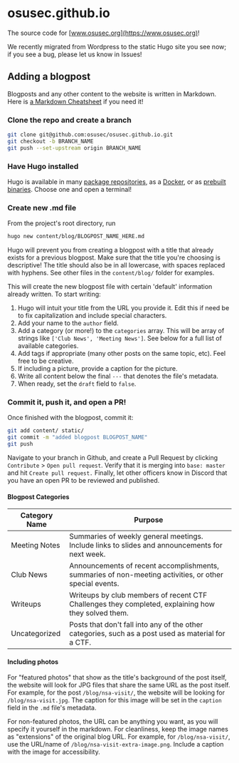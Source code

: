 # osusec.github.io

The source code for [www.osusec.org](https://www.osusec.org)!

We recently migrated from Wordpress to the static Hugo site you see now; if you see a bug, please let us know in Issues!

## Adding a blogpost

Blogposts and any other content to the website is written in Markdown. Here is [a Markdown Cheatsheet](https://www.markdownguide.org/cheat-sheet/) if you need it!

### Clone the repo and create a branch

```sh
git clone git@github.com:osusec/osusec.github.io.git
git checkout -b BRANCH_NAME
git push --set-upstream origin BRANCH_NAME
```

### Have Hugo installed

Hugo is available in many [package repositories](https://gohugo.io/installation/linux/#repository-packages), as a [Docker](https://gohugo.io/installation/linux/#repository-packages), or as [prebuilt binaries](https://gohugo.io/installation/linux/#prebuilt-binaries). Choose one and open a terminal!

### Create new .md file

From the project's root directory, run 

```sh 
hugo new content/blog/BLOGPOST_NAME_HERE.md
```

Hugo will prevent you from creating a blogpost with a title that already exists for a previous blogpost. Make sure that the title you're choosing is descriptive! The title should also be in all lowercase, with spaces replaced with hyphens. See other files in the `content/blog/` folder for examples.

This will create the new blogpost file with certain 'default' information already written. To start writing:

1. Hugo will intuit your title from the URL you provide it. Edit this if need be to fix capitalization and include special characters.
2. Add your name to the `author` field.
3. Add a category (or more!) to the `categories` array. This will be array of strings like `['Club News', 'Meeting News']`. See below for a full list of available categories.
4. Add tags if appropriate (many other posts on the same topic, etc). Feel free to be creative.
5. If including a picture, provide a caption for the picture.
6. Write all content below the final `---` that denotes the file's metadata.
7. When ready, set the `draft` field to `false`.

### Commit it, push it, and open a PR!

Once finished with the blogpost, commit it:

```sh
git add content/ static/
git commit -m "added blogpost BLOGPOST_NAME"
git push
```

Navigate to your branch in Github, and create a Pull Request by clicking `Contribute` > `Open pull request`. Verify that it is merging into `base: master` and hit `Create pull request.` Finally, let other officers know in Discord that you have an open PR to be reviewed and published.

#### Blogpost Categories

| Category Name | Purpose                                                                                                |
|---------------|--------------------------------------------------------------------------------------------------------|
| Meeting Notes | Summaries of weekly general meetings. Include links to slides and announcements for next week.         |
| Club News     | Announcements of recent accomplishments, summaries of non-meeting activities, or other special events. |
| Writeups      | Writeups by club members of recent CTF Challenges they completed, explaining how they solved them.     |
| Uncategorized | Posts that don't fall into any of the other categories, such as a post used as material for a CTF.     |

#### Including photos

For "featured photos" that show as the title's background of the post itself, the website will look for JPG files that share the same URL as the post itself. For example, for the post `/blog/nsa-visit/`, the website will be looking for `/blog/nsa-visit.jpg`. The caption for this image will be set in the `caption` field in the `.md` file's metadata.

For non-featured photos, the URL can be anything you want, as you will specify it yourself in the markdown. For cleanliness, keep the image names as "extensions" of the original blog URL. For example, for `/blog/nsa-visit/`, use the URL/name of `/blog/nsa-visit-extra-image.png`. Include a caption with the image for accessibility.
